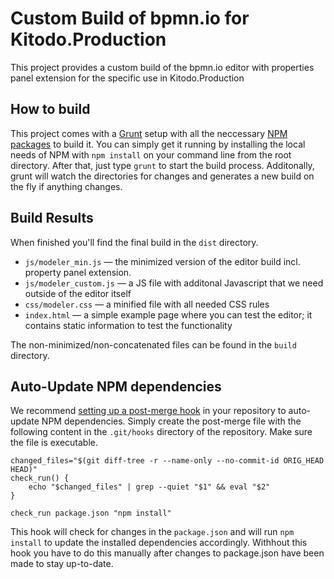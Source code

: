 # Custom Build of bpmn.io for Kitodo.Production

This project provides a custom build of the bpmn.io editor with properties panel extension for the specific use in Kitodo.Production

## How to build

This project comes with a [Grunt](https://gruntjs.com/) setup with all the neccessary [NPM packages](https://www.npmjs.com/) to build it. You can simply get it running by installing the local needs of NPM with `npm install` on your command line from the root directory. After that, just type `grunt` to start the build process. Additonally, grunt will watch the directories for changes and generates a new build on the fly if anything changes.

## Build Results

When finished you'll find the final build in the `dist` directory.

- `js/modeler_min.js` — the minimized version of the editor build incl. property panel extension.
- `js/modeler_custom.js` — a JS file with additonal Javascript that we need outside of the editor itself
- `css/modeler.css` — a minified file with all needed CSS rules
- `index.html` — a simple example page where you can test the editor; it contains static information to test the functionality

The non-minimized/non-concatenated files can be found in the `build` directory.

## Auto-Update NPM dependencies

We recommend [setting up a post-merge hook](https://git-scm.com/book/en/v2/Customizing-Git-Git-Hooks) in your repository to auto-update NPM dependencies. Simply create the post-merge file with the following content in the `.git/hooks` directory of the repository. Make sure the file is executable.

```
changed_files="$(git diff-tree -r --name-only --no-commit-id ORIG_HEAD HEAD)"
check_run() {
    echo "$changed_files" | grep --quiet "$1" && eval "$2"
}

check_run package.json "npm install"
```

This hook will check for changes in the `package.json` and will run `npm install` to update the installed dependencies accordingly. Withhout this hook you have to do this manually after changes to package.json have been made to stay up-to-date.
